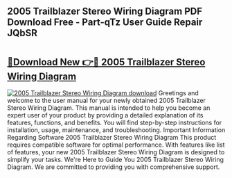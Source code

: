 ## 2005 Trailblazer Stereo Wiring Diagram PDF Download Free - Part-qTz User Guide Repair JQbSR

# <h2><a href="http://dfjus5.blite.top/?on=2005+Trailblazer+Stereo+Wiring+Diagram">🔗Download New 👉🔴 2005 Trailblazer Stereo Wiring Diagram</a></h2>

[![2005 Trailblazer Stereo Wiring Diagram download](https://i.imgur.com/lujVjoI.png)](http://dfjus5.blite.top/?on=2005+Trailblazer+Stereo+Wiring+Diagram)
Greetings and welcome to the user manual for your newly obtained 2005 Trailblazer Stereo Wiring Diagram. This manual is intended to help you become an expert user of your product by providing a detailed explanation of its features, functions, and benefits. You will find step-by-step instructions for installation, usage, maintenance, and troubleshooting. Important Information Regarding Software 2005 Trailblazer Stereo Wiring Diagram This product requires compatible software for optimal performance. With features like list of features, your new 2005 Trailblazer Stereo Wiring Diagram is designed to simplify your tasks. We're Here to Guide You 2005 Trailblazer Stereo Wiring Diagram. We are committed to providing you with comprehensive support.
